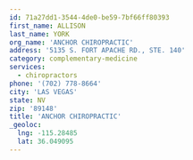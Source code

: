 ```yaml
---
id: 71a27dd1-3544-4de0-be59-7bf66ff80393
first_name: ALLISON
last_name: YORK
org_name: 'ANCHOR CHIROPRACTIC'
address: '5135 S. FORT APACHE RD., STE. 140'
category: complementary-medicine
services:
  - chiropractors
phone: '(702) 778-8664'
city: 'LAS VEGAS'
state: NV
zip: '89148'
title: 'ANCHOR CHIROPRACTIC'
_geoloc:
  lng: -115.28485
  lat: 36.049095
---
```

